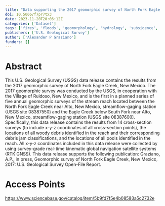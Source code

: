 ```yaml
---
title: "Data supporting the 2017 geomorphic survey of North Fork Eagle Creek, New Mexico"
doi: 10.5066/f7pr7tx3
date: 2023-11-20T20:06:12Z
categories: ['Dataset']
tags: ['fires', 'floods', 'geomorphology', 'hydrology', 'subsidence', 'watershed management', 'Eagle Creek', 'Lincoln County', 'Lincoln National Forest', 'Ruidoso', 'Sierra Blanca']
publishers: ['U.S. Geological Survey']
author: ['Alexander P Graziano']
funders: []
---
```


# Abstract
This U.S. Geological Survey (USGS) data release contains the results from the 2017 geomorphic survey of North Fork Eagle Creek, New Mexico. The 2017 geomorphic survey was conducted by the USGS, in cooperation with the Village of Ruidoso, New Mexico, and is the first in a planned series of five annual geomorphic surveys of the stream reach located between the North Fork Eagle Creek near Alto, New Mexico, streamflow-gaging station (USGS site 08387550) and the Eagle Creek below South Fork near Alto, New Mexico, streamflow-gaging station (USGS site 08387600). Specifically, this data release contains the results from 14 cross-section surveys (to include x-y-z coordinates of all cross-section points), the locations of all woody debris identified in the reach and their corresponding debris jam classifications, and the locations of all pools identified in the reach. All x-y-z coordinates included in this data release were collected by using survey-grade real-time kinematic global navigation satellite systems (RTK GNSS). This data release supports the following publication: Graziano, A.P., in press, Geomorphic survey of North Fork Eagle Creek, New Mexico, 2017: U.S. Geological Survey Open-File Report.

# Access Points
https://www.sciencebase.gov/catalog/item/5b9fd7f5e4b08583a5c2732e